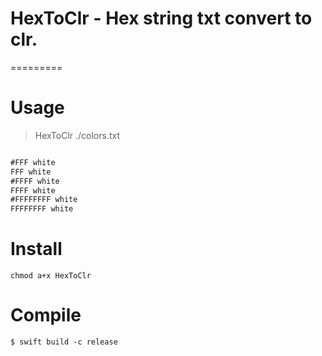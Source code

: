 # HexToClr - Hex string txt convert to clr.
=========

# Usage

>HexToClr ./colors.txt

```:colors.txt

#FFF white
FFF white
#FFFF white
FFFF white
#FFFFFFFF white
FFFFFFFF white

```

# Install

`chmod a+x HexToClr`

# Compile

`$ swift build -c release`
